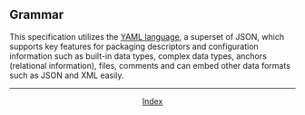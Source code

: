<!--
#
# Licensed to the Apache Software Foundation (ASF) under one or more
# contributor license agreements.  See the NOTICE file distributed with
# this work for additional information regarding copyright ownership.
# The ASF licenses this file to You under the Apache License, Version 2.0
# (the "License"); you may not use this file except in compliance with
# the License.  You may obtain a copy of the License at
#
#     http://www.apache.org/licenses/LICENSE-2.0
#
# Unless required by applicable law or agreed to in writing, software
# distributed under the License is distributed on an "AS IS" BASIS,
# WITHOUT WARRANTIES OR CONDITIONS OF ANY KIND, either express or implied.
# See the License for the specific language governing permissions and
# limitations under the License.
#
-->

## Grammar

This specification utilizes the [YAML language](#REF_YAML_1_2), a superset of JSON, which supports key features for packaging descriptors and configuration information such as built-in data types, complex data types, anchors (relational information), files, comments and can embed other data formats such as JSON and XML easily.

<!--
 Bottom Navigation
-->
---
<html>
<div align="center">
<a href="../README.md#index">Index</a>
</div>
</html>
